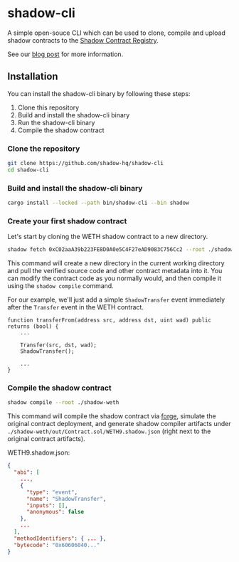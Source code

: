# shadow-cli

A simple open-souce CLI which can be used to clone, compile and upload shadow contracts to the [Shadow Contract Registry](https://logs.xyz).

See our [blog post](https://todo.xyz) for more information.

## Installation

You can install the shadow-cli binary by following these steps:

1. Clone this repository
2. Build and install the shadow-cli binary
3. Run the shadow-cli binary
4. Compile the shadow contract

### Clone the repository

```bash
git clone https://github.com/shadow-hq/shadow-cli
cd shadow-cli
```

### Build and install the shadow-cli binary

```bash
cargo install --locked --path bin/shadow-cli --bin shadow
```

### Create your first shadow contract

Let's start by cloning the WETH shadow contract to a new directory.

```bash
shadow fetch 0xC02aaA39b223FE8D0A0e5C4F27eAD9083C756Cc2 --root ./shadow-weth
```

This command will create a new directory in the current working directory and pull the verified source code and other contract metadata into it. You can modify the contract code as you normally would, and then compile it using the `shadow compile` command.

For our example, we'll just add a simple `ShadowTransfer` event immediately after the `Transfer` event in the WETH contract.

```solidity
function transferFrom(address src, address dst, uint wad) public returns (bool) {
    ...

    Transfer(src, dst, wad);
    ShadowTransfer();

    ...
}
```

### Compile the shadow contract

```bash
shadow compile --root ./shadow-weth
```

This command will compile the shadow contract via [forge](https://github.com/foundry-rs/foundry), simulate the original contract deployment, and generate shadow compiler artifacts under `./shadow-weth/out/Contract.sol/WETH9.shadow.json` (right next to the original contract artifacts).

WETH9.shadow.json:
```json
{
  "abi": [
    ...,
    {
      "type": "event",
      "name": "ShadowTransfer",
      "inputs": [],
      "anonymous": false
    },
    ...
  ],
  "methodIdentifiers": { ... },
  "bytecode": "0x60606040..."
}
```
